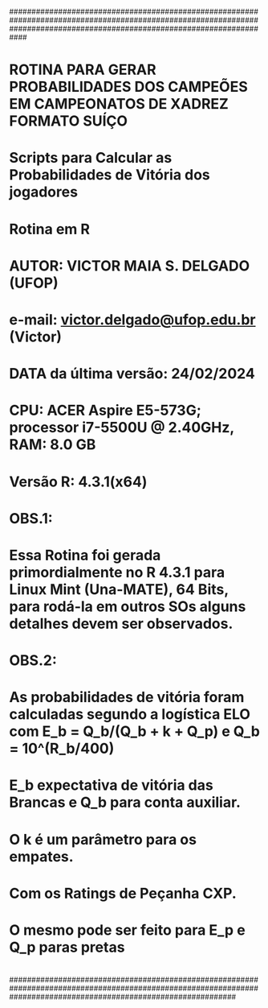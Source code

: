 ############################################################################################################################################################################
#
# ROTINA PARA GERAR PROBABILIDADES DOS CAMPEÕES EM CAMPEONATOS DE XADREZ FORMATO SUÍÇO
# Scripts para Calcular as Probabilidades de Vitória dos jogadores 
#
# Rotina em R
#
# AUTOR: VICTOR MAIA S. DELGADO (UFOP)
# e-mail: victor.delgado@ufop.edu.br (Victor)
# DATA da última versão: 24/02/2024
# CPU:      ACER Aspire E5-573G; processor i7-5500U @ 2.40GHz, RAM: 8.0 GB
# Versão R: 4.3.1(x64) 
#
# OBS.1: 
#   Essa Rotina foi gerada primordialmente no R 4.3.1 para Linux Mint (Una-MATE), 64 Bits, para rodá-la em outros SOs alguns detalhes devem ser observados.
# OBS.2:
#   As probabilidades de vitória foram calculadas segundo a logística ELO com E_b = Q_b/(Q_b + k + Q_p) e Q_b = 10^(R_b/400)
#   E_b expectativa de vitória das Brancas e Q_b para conta auxiliar.
#   O k é um parâmetro para os empates.
#   Com os Ratings de Peçanha CXP.
#   O mesmo pode ser feito para E_p e Q_p paras pretas
#
###################################################################################################################################################################
